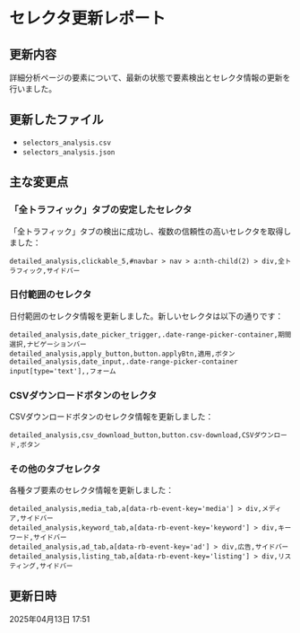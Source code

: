 # セレクタ更新レポート

## 更新内容
詳細分析ページの要素について、最新の状態で要素検出とセレクタ情報の更新を行いました。

## 更新したファイル
- `selectors_analysis.csv`
- `selectors_analysis.json`

## 主な変更点

### 「全トラフィック」タブの安定したセレクタ
「全トラフィック」タブの検出に成功し、複数の信頼性の高いセレクタを取得しました：

```
detailed_analysis,clickable_5,#navbar > nav > a:nth-child(2) > div,全トラフィック,サイドバー
```

### 日付範囲のセレクタ
日付範囲のセレクタ情報を更新しました。新しいセレクタは以下の通りです：

```
detailed_analysis,date_picker_trigger,.date-range-picker-container,期間選択,ナビゲーションバー
detailed_analysis,apply_button,button.applyBtn,適用,ボタン
detailed_analysis,date_input,.date-range-picker-container input[type='text'],,フォーム
```

### CSVダウンロードボタンのセレクタ
CSVダウンロードボタンのセレクタ情報を更新しました：

```
detailed_analysis,csv_download_button,button.csv-download,CSVダウンロード,ボタン
```

### その他のタブセレクタ
各種タブ要素のセレクタ情報を更新しました：

```
detailed_analysis,media_tab,a[data-rb-event-key='media'] > div,メディア,サイドバー
detailed_analysis,keyword_tab,a[data-rb-event-key='keyword'] > div,キーワード,サイドバー
detailed_analysis,ad_tab,a[data-rb-event-key='ad'] > div,広告,サイドバー
detailed_analysis,listing_tab,a[data-rb-event-key='listing'] > div,リスティング,サイドバー
```

## 更新日時
2025年04月13日 17:51
